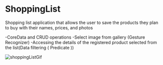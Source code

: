 # ShoppingList

Shopping list application that allows the user to save the products they plan to buy with their names, prices, and photos

-CoreData and CRUD operations
-Select image from gallery (Gesture Recognizer)
-Accessing the details of the registered product selected from the list(Data filtering ( Predicate ))



![shoppingListGif](https://user-images.githubusercontent.com/93860490/155717755-7283fa19-67ed-4813-b8b0-950238a244e0.gif)
